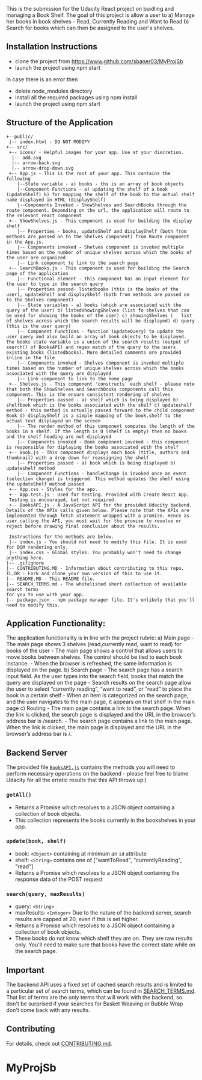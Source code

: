 
This is the submission for the Udacity React project on buidling and managing a Book Shelf. The goal of this project is allow a user to a) Manage her books in book shelves - Read, Currently Reading and Want to Read b) Search for books which can then be assigned to the user's shelves. 


## Installation Instructions

- clone the project from https://www.github.com/sbaner03/MyProjSb
- launch the project using npm start

In case there is an error then
- delete node_modules directory
- install all the required packages using npm install
- launch the project using npm start

## Structure of the Application
```
+--public/    
 |-- index.html - DO NOT MODIFY
+-- src/
 +-- icons/ - Helpful images for your app. Use at your discretion.
  |-- add.svg
  |-- arrow-back.svg
  |-- arrow-drop-down.svg
 +-- App.js - This is the root of your app. This contains the following
 	|--State variable - a) books - ths is an array of book objects
 	|--Component Functions - a) updating the shelf of a book (updateShelf) b) for mapping the shelf of the book to the actual shelf name displayed in HTML (displayShelf)
 	|--Components Invoked - ShowShelves and SearchBooks through the route component. Depending on the url, the application will route to the relevant react component
 +-- ShowShelves.js - This component is used for building the display shelf
 	|-- Properties - books, updateShelf and displayShelf (both from methods are passed on to the Shelves component) from Route component in the App.js.
 	|-- Components invoked - Shelves component is invoked multiple times based on the number of unique shelves across which the books of the user are organized
 	|-- Link component to link to the search page
 +-- SearchBooks.js - This component is used for building the Search page of the application
 	|-- Functional element - this component has an input element for the user to type in the search query
 	|-- Properties passed- listedbooks (this is the books of the user), updateShelf and displayShelf (both from methods are passed on to the Shelves component)
 	|-- State variables - a) books (which are associated with the query of the user) b) listedshowingShelves (list fo shelves that can be used for showing the books of the user) c) showingShelves (	list of shelves across which the search results will be displayed) d) query (this is the user query)
 	|-- Component Functions - function (updateQuery) to update the user query and also build an array of book objects to be displayed. The books state variable is a union of the search results (output of search() of BooksAPI) and regex match of the query to the users existing books (listedbooks). More detailed comments are provided inline in the file
 	|-- Components invoked - Shelves component is invoked multiple times based on the number of unique shelves across which the books associated with the query are displayed
 	|-- Link component to link to the home page
 +-- Shelves.js - This component 'constructs' each shelf - please note that both the ShowShelves and SearchBooks components call this component. This is the ensure consistent rendering of shelves
 	|-- Properties passed - a) shelf which is being displayed b) shelfbook which is the books associated with the shelf c) updateshelf method - this method is actually passed forward to the child component Book d) displayShelf is a simple mapping of the book.shelf to the actual text displayed on the screen
 	|-- The render method of this component computes the length of the books in a shelf. If the length is 0 (shelf is empty) then no books and the shelf heading are not displayed
 	|-- Components invoked - Book component invoked - this component is responsible for diplaying the books associated with the shelf
 +-- Book.js - This component displays each book (title, authors and thumbnail) with a drop down for reassigning the shelf
 	|-- Properties passed - a) book which is being displayed b) updateshelf method
 	|-- Component Functions - handleChange is invoked once an event (selection change) is triggered. This method updates the shelf using the updateShelf method passed
 +-- App.css - Styles for the app. 
 +-- App.test.js - Used for testing. Provided with Create React App. 
 Testing is encouraged, but not required.
 +-- BooksAPI.js - A JavaScript API for the provided Udacity backend. Details of the APIs calls given below. Please note that the APIs are implemented through fetch statement wrapped with a promise. Hence as user calling the API, you must wait for the promise to resolve or reject before drawing final conclusion about the results. 
 
 Instructions for the methods are below.
 |-- index.js - You should not need to modify this file. It is used for DOM rendering only.
 |-- index.css - Global styles. You probably won't need to change anything here.
|-- .gitignore 
|-- CONTRIBUTING.MD - Information about contributing to this repo. 
TL;DR - Fork and clone your own version of this to use it.
|-- README.MD - This README file.
|-- SEARCH_TERMS.md - The whitelisted short collection of available search terms 
for you to use with your app.
|-- package.json - npm package manager file. It's unlikely that you'll need to modify this.
```

## Application Functionality: 
The application functionality is in line with the project rubric: 
a) Main page
	- The main page shows 3 shelves (read,currently read, want to read) for books of the user
	- The main page shows a control that allows users to move books between shelves. The control should be tied to each book instance.
	- When the browser is refreshed, the same information is displayed on the page.
b) Search page
	- The search page has a search input field. As the user types into the search field, books that match the query are displayed on the page
	- Search results on the search page allow the user to select “currently reading”, “want to read”, or “read” to place the book in a certain shelf
	- When an item is categorized on the search page, and the user navigates to the main page, it appears on that shelf in the main page
c) Routing
	- The main page contains a link to the search page. When the link is clicked, the search page is displayed and the URL in the browser’s address bar is /search.
	- The search page contains a link to the main page. When the link is clicked, the main page is displayed and the URL in the browser’s address bar is /.

## Backend Server

The provided file [`BooksAPI.js`](src/BooksAPI.js) contains the methods you will need to perform necessary operations on the backend - please feel free to blame Udacity for all the erratic results that this API throws up:)

### `getAll()`
* Returns a Promise which resolves to a JSON object containing a collection of book objects.
* This collection represents the books currently in the bookshelves in your app.

### `update(book, shelf)`
* book: `<Object>` containing at minimum an `id` attribute
* shelf: `<String>` contains one of ["wantToRead", "currentlyReading", "read"]  
* Returns a Promise which resolves to a JSON object containing the response data of the POST request

### `search(query, maxResults)`
* query: `<String>`
* maxResults: `<Integer>` Due to the nature of the backend server, search results are capped at 20, even if this is set higher.
* Returns a Promise which resolves to a JSON object containing a collection of book objects.
* These books do not know which shelf they are on. They are raw results only. You'll need to make sure that books have the correct state while on the search page.

## Important
The backend API uses a fixed set of cached search results and is limited to a particular set of search terms, which can be found in [SEARCH_TERMS.md](SEARCH_TERMS.md). That list of terms are the _only_ terms that will work with the backend, so don't be surprised if your searches for Basket Weaving or Bubble Wrap don't come back with any results. 


## Contributing

For details, check out [CONTRIBUTING.md](CONTRIBUTING.md).
# MyProjSb

